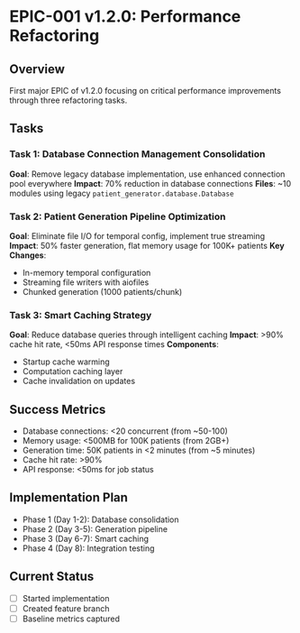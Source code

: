 # EPIC-001 v1.2.0: Performance Refactoring

## Overview
First major EPIC of v1.2.0 focusing on critical performance improvements through three refactoring tasks.

## Tasks

### Task 1: Database Connection Management Consolidation
**Goal**: Remove legacy database implementation, use enhanced connection pool everywhere
**Impact**: 70% reduction in database connections
**Files**: ~10 modules using legacy `patient_generator.database.Database`

### Task 2: Patient Generation Pipeline Optimization  
**Goal**: Eliminate file I/O for temporal config, implement true streaming
**Impact**: 50% faster generation, flat memory usage for 100K+ patients
**Key Changes**:
- In-memory temporal configuration
- Streaming file writers with aiofiles
- Chunked generation (1000 patients/chunk)

### Task 3: Smart Caching Strategy
**Goal**: Reduce database queries through intelligent caching
**Impact**: >90% cache hit rate, <50ms API response times
**Components**:
- Startup cache warming
- Computation caching layer
- Cache invalidation on updates

## Success Metrics
- Database connections: <20 concurrent (from ~50-100)
- Memory usage: <500MB for 100K patients (from 2GB+)
- Generation time: 50K patients in <2 minutes (from ~5 minutes)
- Cache hit rate: >90%
- API response: <50ms for job status

## Implementation Plan
- Phase 1 (Day 1-2): Database consolidation
- Phase 2 (Day 3-5): Generation pipeline
- Phase 3 (Day 6-7): Smart caching
- Phase 4 (Day 8): Integration testing

## Current Status
- [ ] Started implementation
- [ ] Created feature branch
- [ ] Baseline metrics captured